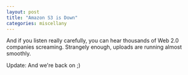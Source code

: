 ```yaml
---
layout: post
title: "Amazon S3 is Down"
categories: miscellany
---
```

And if you listen really carefully, you can hear thousands of Web 2.0 companies screaming. Strangely enough, uploads are running almost smoothly.

Update: And we're back on ;)